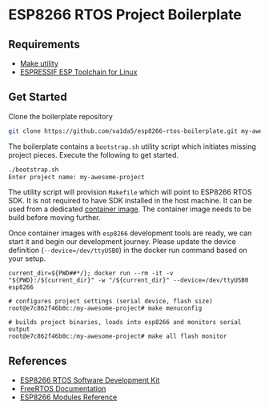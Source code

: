 # ESP8266 RTOS Project Boilerplate

## Requirements

- [Make utility](https://manpages.ubuntu.com/manpages/cosmic/man1/make.1.html)
- [ESPRESSIF ESP Toolchain for Linux](https://github.com/va1da5/esp-toolchain-docker)

## Get Started

Clone the boilerplate repository

```bash
git clone https://github.com/va1da5/esp8266-rtos-boilerplate.git my-awesome-project
```

The boilerplate contains a `bootstrap.sh` utility script which initiates missing project pieces. Execute the following to get started.

```bash
./bootstrap.sh
Enter project name: my-awesome-project
```

The utility script will provision `Makefile` which will point to ESP8266 RTOS SDK. It is not required to have SDK installed in the host machine. It can be used from a dedicated [container image](https://github.com/va1da5/esp-toolchain-docker). The container image needs to be build before moving further.

Once container images with `esp8266` development tools are ready, we can start it and begin our development journey. Please update the device definition (`--device=/dev/ttyUSB0`) in the docker run command based on your setup.

```
current_dir=${PWD##*/}; docker run --rm -it -v "${PWD}:/${current_dir}" -w "/${current_dir}" --device=/dev/ttyUSB0  esp8266

# configures project settings (serial device, flash size)
root@e7c862f46b0c:/my-awesome-project# make menuconfig

# builds project binaries, loads into esp8266 and monitors serial output
root@e7c862f46b0c:/my-awesome-project# make all flash monitor
```

## References

- [ESP8266 RTOS Software Development Kit](https://github.com/espressif/ESP8266_RTOS_SDK)
- [FreeRTOS Documentation](https://www.freertos.org/Documentation/RTOS_book.html)
- [ESP8266 Modules Reference](https://www.esp8266.com/wiki/doku.php?id=esp8266-module-family)

